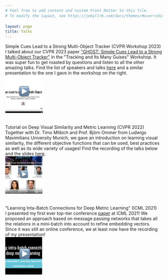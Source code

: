 ```yaml
---
# Feel free to add content and custom Front Matter to this file.
# To modify the layout, see https://jekyllrb.com/docs/themes/#overriding-theme-defaults

layout: page
title: Talks
---
```



 <div class="wrapper">
  <div class="grid-item"><div class="sub_head">Simple Cues Lead to a Strong Multi-Object Tracker (CVPR Workshop 2023)</div><div class="block_text">  I talked about our CVPR 2023 paper <a href="https://arxiv.org/pdf/2206.04656.pdf">"GHOST: Simple Cues Lead to a Strong Multi-Object Tracker"</a> in the "Tracking and Its Many Guises" Workshop. It was super fun to get roasted by questions and listen to all the other amazing talks. Find the list of speakers and talks <a href="http://taodataset.org/workshop/cvpr23/">here</a> and a similar presentation to the one I gave in the workshop on the right.</div></div>
<div class="grid-item center_text column_img"><a href="https://www.youtube.com/watch?v=3gozhzOHwE0"><img class="circular_image" src="imgs/GHOST_Video2.png" alt="drawing" height="120"></a> </div>
</div>
<br/><br/> 


 <div class="wrapper">
  <div class="grid-item"><div class="sub_head">Tutorial on Deep Visual Similarity and Metric Learning (CVPR 2022)</div><div class="block_text">  Together with Dr. Timo Milbich and Prof. Björn Ommer from Ludwigs Maximilians University Munich, we gave an introduction on learning visual similarity, the different objective functions that can be used, best practices as well as its wide variety of usages! Find the recording of the talks below and the slides <a href="https://dvsml2022-tutorial.github.io/index.html">here</a>. </div></div>
<div class="grid-item center_text column_img"> <a href="https://www.youtube.com/watch?v=YAW9vsdwRfA"><img class="circular_image" src="imgs/Image_for_video2.png" alt="drawing" height="120"></a> </div>
</div>
<br/><br/> 

 <div class="wrapper">
  <div class="grid-item"><div class="sub_head">"Learning Inta-Batch Connections for Deep Metric Learning" (ICML 2021)</div><div class="block_text">  I presented my first ever top-tier conference <a href="https://arxiv.org/abs/2102.07753">paper</a> at ICML 2021! We proposed an approach based on message passing networks that takes all the relations in a mini-batch into account to refine embedding vectors. Since it was still an online conference, we at least now have the recording of my presentation! </div></div> 
<div class="grid-item center_text column_img"><a href="https://www.youtube.com/watch?v=PpZSGatETPs"><img class="circular_image" src="imgs/Intra_Batch2.png" alt="drawing" height="120"></a> </div>
</div>
<br/><br/> 

